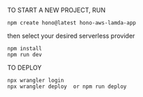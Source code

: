 


TO START A NEW PROJECT, RUN
```
npm create hono@latest hono-aws-lamda-app
```
then select your desired serverless provider


```
npm install
npm run dev
```

TO DEPLOY
```
npx wrangler login  
npx wrangler deploy  or npm run deploy
```

